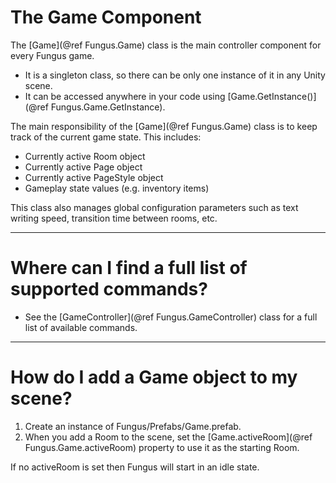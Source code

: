 
The Game Component
===================

The [Game](@ref Fungus.Game) class is the main controller component for every Fungus game. 
- It is a singleton class, so there can be only one instance of it in any Unity scene. 
- It can be accessed anywhere in your code using [Game.GetInstance()](@ref Fungus.Game.GetInstance).

The main responsibility of the [Game](@ref Fungus.Game) class is to keep track of the current game state. This includes:
- Currently active Room object
- Currently active Page object
- Currently active PageStyle object
- Gameplay state values (e.g. inventory items)

This class also manages global configuration parameters such as text writing speed, transition time between rooms, etc.

- - -

# Where can I find a full list of supported commands?

- See the [GameController](@ref Fungus.GameController) class for a full list of available commands.

- - -

# How do I add a Game object to my scene?

1. Create an instance of Fungus/Prefabs/Game.prefab.
2. When you add a Room to the scene, set the [Game.activeRoom](@ref Fungus.Game.activeRoom) property to use it as the starting Room.

If no activeRoom is set then Fungus will start in an idle state.